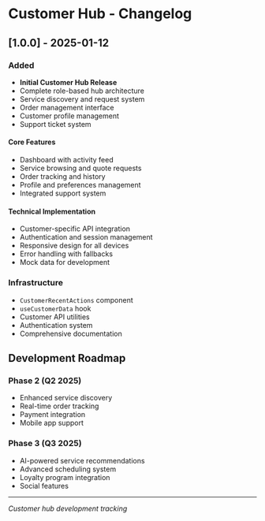 # Customer Hub - Changelog

## [1.0.0] - 2025-01-12

### Added
- **Initial Customer Hub Release**
- Complete role-based hub architecture
- Service discovery and request system
- Order management interface
- Customer profile management
- Support ticket system

#### Core Features
- Dashboard with activity feed
- Service browsing and quote requests
- Order tracking and history
- Profile and preferences management
- Integrated support system

#### Technical Implementation
- Customer-specific API integration
- Authentication and session management
- Responsive design for all devices
- Error handling with fallbacks
- Mock data for development

### Infrastructure
- `CustomerRecentActions` component
- `useCustomerData` hook
- Customer API utilities
- Authentication system
- Comprehensive documentation

## Development Roadmap

### Phase 2 (Q2 2025)
- Enhanced service discovery
- Real-time order tracking
- Payment integration
- Mobile app support

### Phase 3 (Q3 2025)
- AI-powered service recommendations
- Advanced scheduling system
- Loyalty program integration
- Social features

---

*Customer hub development tracking*